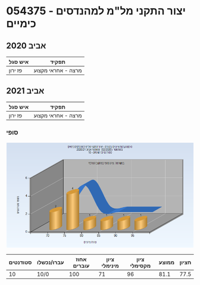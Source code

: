 # 054375 - יצור התקני מל"מ למהנדסים כימיים

## אביב 2020

| איש סגל | תפקיד |
| ---- | ---- |
| פז ירון | מרצה - אחראי מקצוע |

## אביב 2021

| איש סגל | תפקיד |
| ---- | ---- |
| פז ירון | מרצה - אחראי מקצוע |

### סופי

![202002 Finals](202002/Finals.png)

| סטודנטים | עברו/נכשלו | אחוז עוברים | ציון מינימלי | ציון מקסימלי | ממוצע | חציון |
| ---- | ---- | ---- | ---- | ---- | ---- | ---- |
| 10 | 10/0 | 100 | 71 | 96 | 81.1 | 77.5 |

